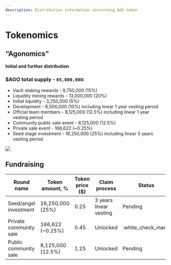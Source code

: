 ```yaml
---
description: Distribution information concerning AGO token
---
```


# Tokenomics

## **“Agonomics”**

**Initial and further distribution**

### $AGO total supply - `65,000,000`:

* Vault staking rewards - 9,750,000 (15%)
* Liquidity mining rewards - 13,000,000 (20%)
* Initial liquidity - 3,250,000 (5%)
* Development - 6,500,000 (10%) including linear 1 year vesting peroid
* Official team members - 8,125,000 (12.5%) including linear 1 year vesting period
* Community public sale event - 8,125,000 (12.5%)
* Private sale event - 166,622 (\~0.25%)
* Seed stage investment - 16,250,000 (25%) including linear 3 years vesting period

![](<.gitbook/assets/frame-28 (3).png>)

## Fundraising

| Round name             | Token amount, %   | Token price ($) | Claim process          | Status                |
| ---------------------- | ----------------- | --------------- | ---------------------- | --------------------- |
| Seed/angel investment  | 16,250,000 (25%)  | 0.25            | 3 years linear vesting | Pending               |
| Private community sale | 166,622 (\~0.25%) | 0.45            | Unlocked               | :white\_check\_mark:  |
| Public community sale  | 8,125,000 (12.5%) | 1.25            | Unlocked               | Pending               |
